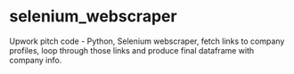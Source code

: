 # selenium_webscraper
Upwork pitch code - Python, Selenium webscraper, fetch links to company profiles, loop through those links and produce final dataframe with company info. 
